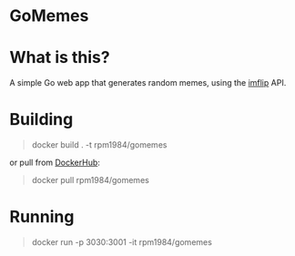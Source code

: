 # GoMemes
# What is this?
A simple Go web app that generates random memes, using the [imflip](https://api.imgflip.com/) API.

# Building
> docker build . -t rpm1984/gomemes

or pull from [DockerHub](https://hub.docker.com/r/rpm1984/gomemes/):
> docker pull rpm1984/gomemes

# Running
> docker run -p 3030:3001 -it rpm1984/gomemes